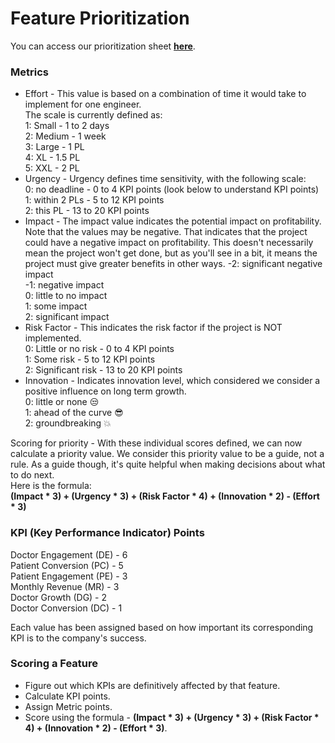 # Feature Prioritization

You can access our prioritization sheet [**here**](https://docs.google.com/a/getdoctalk.com/spreadsheets/d/1JZkhymaoFsaGT_lB9M8qL1_KQOtEQP9xFTRhIsD_Mac/edit?usp=sharing).

### Metrics
* Effort - This value is based on a combination of time it would take to implement for one engineer.  
The scale is currently defined as:  
1: Small - 1 to 2 days  
2: Medium - 1 week  
3: Large - 1 PL  
4: XL - 1.5 PL  
5: XXL - 2 PL  
* Urgency - Urgency defines time sensitivity, with the following scale:  
0: no deadline - 0 to 4 KPI points (look below to understand KPI points)  
1: within 2 PLs - 5 to 12 KPI points  
2: this PL - 13 to 20 KPI points  
* Impact - The impact value indicates the potential impact on profitability.  
Note that the values may be negative. That indicates that the project could have a negative impact on profitability. This doesn't necessarily mean the project won't get done, but as you'll see in a bit, it means the project must give greater benefits in other ways.
-2: significant negative impact  
-1: negative impact  
0: little to no impact  
1: some impact  
2: significant impact  
* Risk Factor - This indicates the risk factor if the project is NOT implemented.  
0: Little or no risk - 0 to 4 KPI points  
1: Some risk - 5 to 12 KPI points  
2: Significant risk - 13 to 20 KPI points  
* Innovation - Indicates innovation level, which considered we consider a positive influence on long term growth.  
0: little or none 😒  
1: ahead of the curve 😎  
2: groundbreaking 💥  

Scoring for priority - With these individual scores defined, we can now calculate a priority value. We consider this priority value to be a guide, not a rule. As a guide though, it's quite helpful when making decisions about what to do next.  
Here is the formula:  
**(Impact * 3) + (Urgency * 3) + (Risk Factor * 4) + (Innovation * 2) - (Effort * 3)**

### KPI (Key Performance Indicator) Points
Doctor Engagement (DE) - 6  
Patient Conversion (PC) - 5  
Patient Engagement (PE) - 3  
Monthly Revenue (MR) - 3  
Doctor Growth (DG) - 2  
Doctor Conversion (DC) - 1  

Each value has been assigned based on how important its corresponding KPI is to the company's success.

### Scoring a Feature
* Figure out which KPIs are definitively affected by that feature.  
* Calculate KPI points.  
* Assign Metric points.  
* Score using the formula - **(Impact * 3) + (Urgency * 3) + (Risk Factor * 4) + (Innovation * 2) - (Effort * 3)**.
